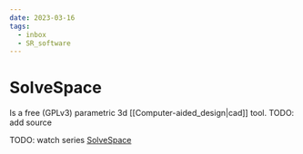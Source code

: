 ```yaml
---
date: 2023-03-16
tags:
  - inbox
  - SR_software
---
```


# SolveSpace

Is a free (GPLv3) parametric 3d [[Computer-aided_design|cad]] tool.
TODO: add source

TODO: watch series [SolveSpace](https://www.youtube.com/playlist?list=PLGAjLwYQPgaBafzQTLA84IkTOptOdIsUX)
